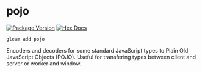 # pojo

[![Package Version](https://img.shields.io/hexpm/v/pojo)](https://hex.pm/packages/pojo)
[![Hex Docs](https://img.shields.io/badge/hex-docs-ffaff3)](https://hexdocs.pm/pojo/)

```sh
gleam add pojo
```

Encoders and decoders for some standard JavaScript types to Plain Old JavaScript Objects (POJO).
Useful for transfering types between client and server or worker and window.